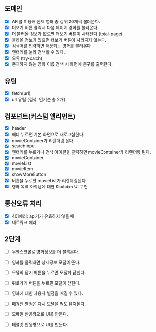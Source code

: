 ## 도메인

- [x] API를 이용해 전체 영화 중 상위 20개씩 불러온다.
- [x] 더보기 버튼 클릭시 다음 페이지 영화를 불러온다
- [x] 더 불러올 정보가 없으면 더보기 버튼이 사라진다.(total-page)
- [x] 불러올 정보가 있으면 더보기 버튼이 사라지지 않는다.
- [x] 검색어를 입력하면 해당되는 영화를 불러온다
- [x] 엔터키를 눌러 검색할 수 있다.
- [x] 오류 (try-catch)
- [x] 존재하지 않는 영화 이름 검색 시 화면에 문구를 출력한다.

## 유틸

- [x] fetch(url)
- [x] url 유틸 (검색, 인기순 총 2개)

## 컴포넌트(커스텀 엘리먼트)

- [x] header
- [x] 헤더 누르면 기본 화면으로 새로고침한다.
- [x] movieContainer가 리렌더링 된다.
- [x] searchInput
- [x] 엔터키를 누르거나 검색 아이콘을 클릭하면 movieContainer가 리렌더링 된다.
- [x] movieContainer
- [x] movieList
- [x] movieItem
- [x] showMoreButton
- [x] 버튼을 누르면 movieList가 리렌더링된다.
- [x] 영화 목록 아이템에 대한 Skeleton UI 구현

## 통신오류 처리

- [x] 401에러: api키가 유효하지 않을 때
- [x] 네트워크 에러

## 2단계

- [ ] 무한스크롤로 영화정보를 더 불러온다.
- [ ] 영화를 클릭하면 상세정보 모달이 뜬다.
- [ ] 모달의 닫기 버튼을 누르면 모달이 닫힌다.
- [ ] 뒤로가기 버튼을 누르면 모달이 닫힌다.
- [ ] 영화에 대한 사용자 별점을 매길 수 있다.
- [ ] 매겨진 별점은 다시 모달을 켜도 유지된다.

- [ ] 모바일 반응형으로 UI를 만든다.
- [ ] 테블릿 반응형으로 UI를 만든다.
